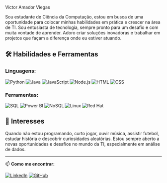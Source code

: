 Victor Amador Viegas

Sou estudante de Ciência da Computação, estou em busca de uma oportunidade para colocar minhas habilidades em prática e crescer na área de TI. Sou entusiasta de tecnologia, sempre pronto para um desafio e com muita vontade de aprender. Adoro criar soluções inovadoras e trabalhar em projetos que façam a diferença onde eu estiver atuando.

## 🛠️ Habilidades e Ferramentas

### Linguagens:

![Python](https://img.shields.io/badge/-Python-3776AB?logo=python&logoColor=white&style=for-the-badge)
![Java](https://img.shields.io/badge/-Java-007396?logo=java&logoColor=white&style=for-the-badge)
![JavaScript](https://img.shields.io/badge/-JavaScript-F7DF1E?logo=javascript&logoColor=black&style=for-the-badge)
![Node.js](https://img.shields.io/badge/-Node.js-339933?logo=node.js&logoColor=white&style=for-the-badge)
![HTML](https://img.shields.io/badge/-HTML-E34F26?logo=html5&logoColor=white&style=for-the-badge)
![CSS](https://img.shields.io/badge/-CSS-1572B6?logo=css3&logoColor=white&style=for-the-badge)

### Ferramentas:

![SQL](https://img.shields.io/badge/-SQL-4479A1?logo=postgresql&logoColor=white&style=for-the-badge)
![Power BI](https://img.shields.io/badge/-Power%20BI-F2C811?logo=power-bi&logoColor=black&style=for-the-badge)
![NoSQL](https://img.shields.io/badge/-NoSQL-3E4E88?logo=mongodb&logoColor=white&style=for-the-badge)
![Linux](https://img.shields.io/badge/-Linux-FCC624?logo=linux&logoColor=black&style=for-the-badge)
![Red Hat](https://img.shields.io/badge/-Red%20Hat-EE0000?logo=red-hat&logoColor=white&style=for-the-badge)

## 🎯 Interesses

Quando não estou programando, curto jogar, ouvir música, assistir futebol, estudar história e descobrir curiosidades aleatórias. Estou sempre aberto a novas oportunidades e desafios no mundo da TI, especialmente em análise de dados.

---

📫 **Como me encontrar:**

[![LinkedIn](https://img.shields.io/badge/-LinkedIn-0077B5?logo=linkedin&logoColor=white&style=for-the-badge)](https://www.linkedin.com/in/victor--viegas/)
[![GitHub](https://img.shields.io/badge/-GitHub-181717?logo=github&logoColor=white&style=for-the-badge)](https://github.com/vctramador)
